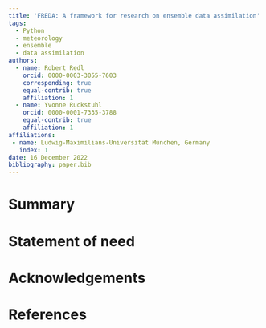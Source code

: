 ```yaml
---
title: 'FREDA: A framework for research on ensemble data assimilation'
tags:
  - Python
  - meteorology
  - ensemble
  - data assimilation
authors:
  - name: Robert Redl
    orcid: 0000-0003-3055-7603
    corresponding: true
    equal-contrib: true
    affiliation: 1
  - name: Yvonne Ruckstuhl
    orcid: 0000-0001-7335-3788
    equal-contrib: true
    affiliation: 1
affiliations:
 - name: Ludwig-Maximilians-Universität München, Germany
   index: 1
date: 16 December 2022
bibliography: paper.bib
---
```


# Summary

# Statement of need

# Acknowledgements

# References
